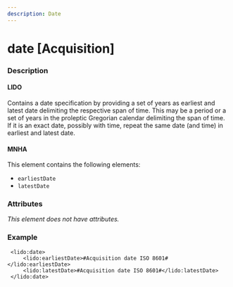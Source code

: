 ```yaml
---
description: Date
---
```


# date \[Acquisition\]

### Description

#### LIDO

Contains a date specification by providing a set of years as earliest and latest date delimiting the respective span of time. This may be a period or a set of years in the proleptic Gregorian calendar delimiting the span of time. If it is an exact date, possibly with time, repeat the same date \(and time\) in earliest and latest date.

#### MNHA

This element contains the following elements:

* `earliestDate`
* `latestDate`

### Attributes

_This element does not have attributes._

### Example

```markup
 <lido:date>
     <lido:earliestDate>#Acquisition date ISO 8601#</lido:earliestDate>
     <lido:latestDate>#Acquisition date ISO 8601#</lido:latestDate>
 </lido:date>
```

